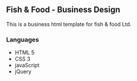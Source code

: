 ## Fish & Food - Business Design 
This is a business html template for fish & food Ltd. 

### Languages 
- HTML 5 
- CSS 3 
- javaScript 
- jQuery 

